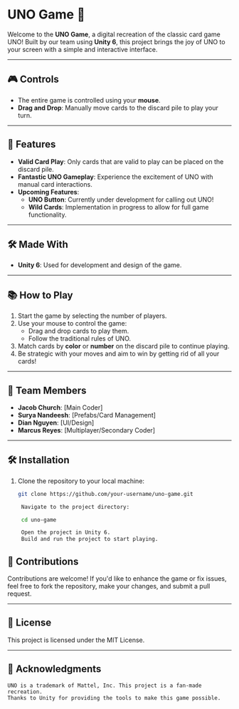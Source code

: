 # UNO Game 🎴

Welcome to the **UNO Game**, a digital recreation of the classic card game UNO! Built by our team using **Unity 6**, this project brings the joy of UNO to your screen with a simple and interactive interface.

---

## 🎮 Controls

- The entire game is controlled using your **mouse**.
- **Drag and Drop**: Manually move cards to the discard pile to play your turn.

---

## 🚀 Features

- **Valid Card Play**: Only cards that are valid to play can be placed on the discard pile.
- **Fantastic UNO Gameplay**: Experience the excitement of UNO with manual card interactions.
- **Upcoming Features**:
  - **UNO Button**: Currently under development for calling out UNO!
  - **Wild Cards**: Implementation in progress to allow for full game functionality.

---

## 🛠️ Made With

- **Unity 6**: Used for development and design of the game.

---

## 📚 How to Play

1. Start the game by selecting the number of players.
2. Use your mouse to control the game:
   - Drag and drop cards to play them.
   - Follow the traditional rules of UNO.
3. Match cards by **color** or **number** on the discard pile to continue playing.
4. Be strategic with your moves and aim to win by getting rid of all your cards!

---

## 👥 Team Members

- **Jacob Church**: [Main Coder]
- **Surya Nandeesh**: [Prefabs/Card Management]
- **Dian Nguyen**: [UI/Design]
- **Marcus Reyes**: [Multiplayer/Secondary Coder]

---

## 🛠️ Installation

1. Clone the repository to your local machine:
   ```bash
   git clone https://github.com/your-username/uno-game.git

    Navigate to the project directory:

    cd uno-game

    Open the project in Unity 6.
    Build and run the project to start playing.

## 🤝 Contributions

Contributions are welcome! If you'd like to enhance the game or fix issues, feel free to fork the repository, make your changes, and submit a pull request.

---

## 📜 License

This project is licensed under the MIT License.

---

## 🌟 Acknowledgments

    UNO is a trademark of Mattel, Inc. This project is a fan-made recreation.
    Thanks to Unity for providing the tools to make this game possible.
